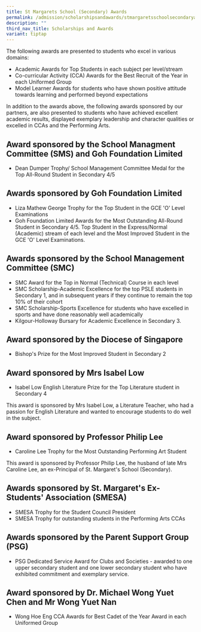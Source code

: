 ```yaml
---
title: St Margarets School (Secondary) Awards
permalink: /admission/scholarshipsandawards/stmargaretsschoolsecondaryawards/
description: ""
third_nav_title: Scholarships and Awards
variant: tiptap
---
```

The following awards are presented to students who excel in various domains:

*   Academic Awards for Top Students in each subject per level/stream
*   Co-curricular Activity (CCA) Awards for the Best Recruit of the Year in each Uniformed Group
*   Model Learner Awards for students who have shown positive attitude towards learning and performed beyond expectations

  

In addition to the awards above, the following awards sponsored by our partners, are also presented to students who have achieved excellent academic results, displayed exemplary leadership and character qualities or excelled in CCAs and the Performing Arts.

  

Award sponsored by the School Managment Committee (SMS) and Goh Foundation Limited
----------------------------------------------------------------------------------

*   Dean Dumper Trophy/ School Management Committee Medal for the Top All-Round Student in Secondary 4/5

  

Awards sponsored by Goh Foundation Limited
------------------------------------------

*   Liza Mathew George Trophy for the Top Student in the GCE 'O' Level Examinations
*   Goh Foundation Limited Awards for the Most Outstanding All-Round Student in Secondary 4/5. Top Student in the Express/Normal (Academic) stream of each level and the Most Improved Student in the GCE 'O' Level Examinations.

  

Awards sponsored by the School Management Committee (SMC)
---------------------------------------------------------

*   SMC Award for the Top in Normal (Technical) Course in each level
*   SMC Scholarship-Academic Excellence for the top PSLE students in Secondary 1, and in subsequent years if they continue to remain the top 10% of their cohort
*   SMC Scholarship-Sports Excellence for students who have excelled in sports and have done reasonably well academically
*   Kilgour-Holloway Bursary for Academic Excellence in Secondary 3.

  

Award sponsored by the Diocese of Singapore
-------------------------------------------

*   Bishop's Prize for the Most Improved Student in Secondary 2

  

Award sponsored by Mrs Isabel Low 
----------------------------------

*   Isabel Low English Literature Prize for the Top Literature student in Secondary 4

This award is sponsored by Mrs Isabel Low, a Literature Teacher, who had a passion for English Literature and wanted to encourage students to do well in the subject.  
  

Award sponsored by Professor Philip Lee
---------------------------------------

*   Caroline Lee Trophy for the Most Outstanding Performing Art Student

This award is sponsored by Professor Philip Lee, the husband of late Mrs Caroline Lee, an ex-Principal of St. Margaret's School (Secondary).  

  

Awards sponsored by St. Margaret's Ex-Students' Association (SMESA)
-------------------------------------------------------------------

*   SMESA Trophy for the Student Council President
*   SMESA Trophy for outstanding students in the Performing Arts CCAs

  

Awards sponsored by the Parent Support Group (PSG)
--------------------------------------------------

*   PSG Dedicated Service Award for Clubs and Societies - awarded to one upper secondary student and one lower secondary student who have exhibited commitment and exemplary service.

  

Award sponsored by Dr. Michael Wong Yuet Chen and Mr Wong Yuet Nan
------------------------------------------------------------------

*   Wong Hoe Eng CCA Awards for Best Cadet of the Year Award in each Uniformed Group